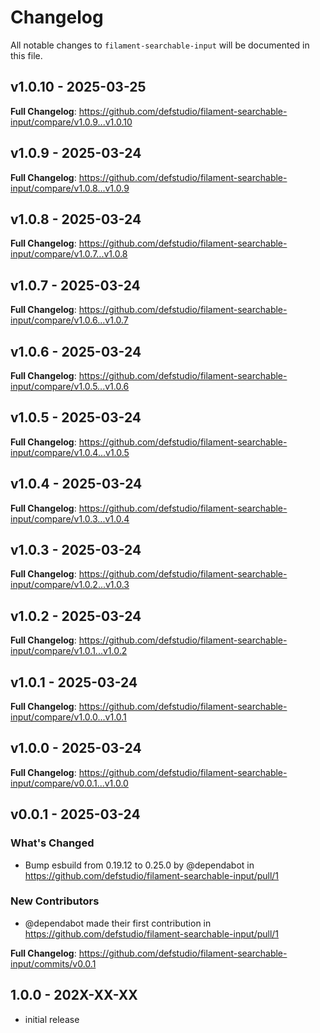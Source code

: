 # Changelog

All notable changes to `filament-searchable-input` will be documented in this file.

## v1.0.10 - 2025-03-25

**Full Changelog**: https://github.com/defstudio/filament-searchable-input/compare/v1.0.9...v1.0.10

## v1.0.9 - 2025-03-24

**Full Changelog**: https://github.com/defstudio/filament-searchable-input/compare/v1.0.8...v1.0.9

## v1.0.8 - 2025-03-24

**Full Changelog**: https://github.com/defstudio/filament-searchable-input/compare/v1.0.7...v1.0.8

## v1.0.7 - 2025-03-24

**Full Changelog**: https://github.com/defstudio/filament-searchable-input/compare/v1.0.6...v1.0.7

## v1.0.6 - 2025-03-24

**Full Changelog**: https://github.com/defstudio/filament-searchable-input/compare/v1.0.5...v1.0.6

## v1.0.5 - 2025-03-24

**Full Changelog**: https://github.com/defstudio/filament-searchable-input/compare/v1.0.4...v1.0.5

## v1.0.4 - 2025-03-24

**Full Changelog**: https://github.com/defstudio/filament-searchable-input/compare/v1.0.3...v1.0.4

## v1.0.3 - 2025-03-24

**Full Changelog**: https://github.com/defstudio/filament-searchable-input/compare/v1.0.2...v1.0.3

## v1.0.2 - 2025-03-24

**Full Changelog**: https://github.com/defstudio/filament-searchable-input/compare/v1.0.1...v1.0.2

## v1.0.1 - 2025-03-24

**Full Changelog**: https://github.com/defstudio/filament-searchable-input/compare/v1.0.0...v1.0.1

## v1.0.0 - 2025-03-24

**Full Changelog**: https://github.com/defstudio/filament-searchable-input/compare/v0.0.1...v1.0.0

## v0.0.1 - 2025-03-24

### What's Changed

* Bump esbuild from 0.19.12 to 0.25.0 by @dependabot in https://github.com/defstudio/filament-searchable-input/pull/1

### New Contributors

* @dependabot made their first contribution in https://github.com/defstudio/filament-searchable-input/pull/1

**Full Changelog**: https://github.com/defstudio/filament-searchable-input/commits/v0.0.1

## 1.0.0 - 202X-XX-XX

- initial release

